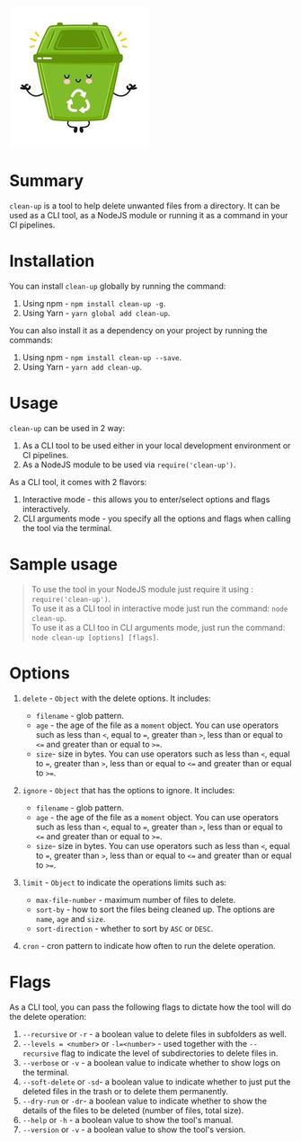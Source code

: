 ![clean-up](./assets/images/clean-up.jpg)

# Summary
`clean-up` is a tool to help delete unwanted files from a directory. It can be used as a CLI tool, as a NodeJS module or running it as a command in your CI pipelines.

# Installation
You can install `clean-up` globally by running the command:
1. Using npm - `npm install clean-up -g`.
2. Using Yarn - `yarn global add clean-up`.

You can also install it as a dependency on your project by running the commands:
1. Using npm - `npm install clean-up --save`.
2. Using Yarn - `yarn add clean-up`. 

# Usage
`clean-up` can be used in 2 way:
1. As a CLI tool to be used either in your local development environment or CI pipelines.
2. As a NodeJS module to be used via `require('clean-up')`.

As a CLI tool, it comes with 2 flavors:
1. Interactive mode - this allows you to enter/select options and flags interactively.
2. CLI arguments mode - you specify all the options and flags when calling the tool via the terminal.

# Sample usage
> To use the tool in your NodeJS module just require it using : `require('clean-up')`.  
> To use it as a CLI tool in interactive mode just run the command: `node clean-up`.  
> To use it as a CLI too in CLI arguments mode, just run the command: `node clean-up [options] [flags]`.

# Options
1. `delete` - `Object` with the delete options. It includes:  
    * `filename` - glob pattern.   
    * `age` - the age of the file as a `moment` object. You can use operators such as  less than `<`, equal to `=`, greater than `>`, less than or equal to `<=` and greater than or equal to `>=`.  
    * `size`- size in bytes. You can use operators such as  less than `<`, equal to `=`, greater than `>`, less than or equal to `<=` and greater than or equal to `>=`.
2. `ignore` - `Object` that has the options to ignore. It includes:  
    * `filename` - glob pattern.   
    * `age` - the age of the file as a `moment` object. You can use operators such as  less than `<`, equal to `=`, greater than `>`, less than or equal to `<=` and greater than or equal to `>=`.  
    * `size`- size in bytes. You can use operators such as  less than `<`, equal to `=`, greater than `>`, less than or equal to `<=` and greater than or equal to `>=`.
3. `limit` - `Object` to indicate the operations limits such as:
    * `max-file-number` - maximum number of files to delete.
    * `sort-by` - how to sort the files being cleaned up. The options are `name`, `age` and `size`.
    * `sort-direction` - whether to sort by `ASC` or `DESC`. 

4. `cron` - cron pattern to indicate how often to run the delete operation.

# Flags
As a CLI tool, you can pass the following flags to dictate how the tool will do the delete operation:
1. `--recursive` or `-r` - a boolean value to delete files in subfolders as well.
2. `--levels = <number>` or `-l=<number>` - used together with the `--recursive` flag to indicate the level of subdirectories to delete files in.
3. `--verbose` or `-v` - a boolean value to indicate whether to show logs on the terminal.
4. `--soft-delete` or `-sd`- a boolean value to indicate whether to just put the deleted files in the trash or to delete them permanently.
5. `--dry-run` or `-dr`- a boolean value to indicate whether to show the details of the files to be deleted (number of files, total size).
6. `--help` or `-h` - a boolean value to show the tool's manual. 
7. `--version` or `-v` - a boolean value to show the tool's version.